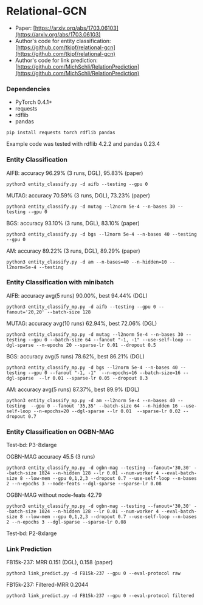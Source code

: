 # Relational-GCN

* Paper: [https://arxiv.org/abs/1703.06103](https://arxiv.org/abs/1703.06103)
* Author's code for entity classification: [https://github.com/tkipf/relational-gcn](https://github.com/tkipf/relational-gcn)
* Author's code for link prediction: [https://github.com/MichSchli/RelationPrediction](https://github.com/MichSchli/RelationPrediction)

### Dependencies
* PyTorch 0.4.1+
* requests
* rdflib
* pandas

```
pip install requests torch rdflib pandas
```

Example code was tested with rdflib 4.2.2 and pandas 0.23.4

### Entity Classification
AIFB: accuracy 96.29% (3 runs, DGL), 95.83% (paper)
```
python3 entity_classify.py -d aifb --testing --gpu 0
```

MUTAG: accuracy 70.59% (3 runs, DGL), 73.23% (paper)
```
python3 entity_classify.py -d mutag --l2norm 5e-4 --n-bases 30 --testing --gpu 0
```

BGS: accuracy 93.10% (3 runs, DGL), 83.10% (paper)
```
python3 entity_classify.py -d bgs --l2norm 5e-4 --n-bases 40 --testing --gpu 0
```

AM: accuracy 89.22% (3 runs, DGL), 89.29% (paper)
```
python3 entity_classify.py -d am --n-bases=40 --n-hidden=10 --l2norm=5e-4 --testing
```

### Entity Classification with minibatch
AIFB: accuracy avg(5 runs) 90.00%, best 94.44% (DGL)
```
python3 entity_classify_mp.py -d aifb --testing --gpu 0 --fanout='20,20' --batch-size 128
```

MUTAG: accuracy avg(10 runs) 62.94%, best 72.06% (DGL)
```
python3 entity_classify_mp.py -d mutag --l2norm 5e-4 --n-bases 30 --testing --gpu 0 --batch-size 64 --fanout "-1, -1" --use-self-loop --dgl-sparse --n-epochs 20 --sparse-lr 0.01 --dropout 0.5
```

BGS: accuracy avg(5 runs) 78.62%, best 86.21% (DGL)
```
python3 entity_classify_mp.py -d bgs --l2norm 5e-4 --n-bases 40 --testing --gpu 0 --fanout "-1, -1"  --n-epochs=16 --batch-size=16 --dgl-sparse  --lr 0.01 --sparse-lr 0.05 --dropout 0.3
```

AM: accuracy avg(5 runs) 87.37%, best 89.9% (DGL)
```
python3 entity_classify_mp.py -d am --l2norm 5e-4 --n-bases 40 --testing  --gpu 0 --fanout '35,35' --batch-size 64 --n-hidden 16 --use-self-loop --n-epochs=20 --dgl-sparse --lr 0.01  --sparse-lr 0.02 --dropout 0.7
```

### Entity Classification on OGBN-MAG
Test-bd: P3-8xlarge

OGBN-MAG accuracy 45.5 (3 runs)
```
python3 entity_classify_mp.py -d ogbn-mag --testing --fanout='30,30' --batch-size 1024 --n-hidden 128 --lr 0.01 --num-worker 4 --eval-batch-size 8 --low-mem --gpu 0,1,2,3 --dropout 0.7 --use-self-loop --n-bases 2 --n-epochs 3 --node-feats --dgl-sparse --sparse-lr 0.08
```

OGBN-MAG without node-feats 42.79
```
python3 entity_classify_mp.py -d ogbn-mag --testing --fanout='30,30' --batch-size 1024 --n-hidden 128 --lr 0.01 --num-worker 4 --eval-batch-size 8 --low-mem --gpu 0,1,2,3 --dropout 0.7 --use-self-loop --n-bases 2 --n-epochs 3 --dgl-sparse --sparse-lr 0.08
```

Test-bd: P2-8xlarge

### Link Prediction
FB15k-237: MRR 0.151 (DGL), 0.158 (paper)
```
python3 link_predict.py -d FB15k-237 --gpu 0 --eval-protocol raw
```
FB15k-237: Filtered-MRR 0.2044
```
python3 link_predict.py -d FB15k-237 --gpu 0 --eval-protocol filtered
```
